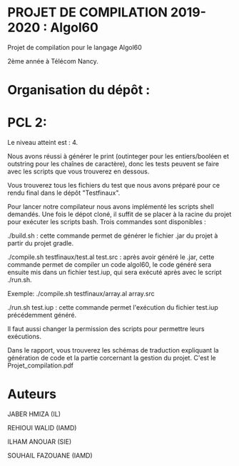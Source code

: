 # PROJET DE COMPILATION 2019-2020 : Algol60

Projet de compilation pour le langage Algol60

2ème année à Télécom Nancy.



Organisation du dépôt :
===

PCL 2:
===

Le niveau atteint est : 4.


Nous avons réussi à générer le print (outinteger pour les entiers/booléen et outstring pour les chaînes de caractère), donc les tests peuvent se faire avec les scripts que vous trouverez en dessous.  


Vous trouverez tous les fichiers du test que nous avons préparé pour ce rendu final dans le dépôt "Testfinaux".


Pour lancer notre compilateur nous avons implémenté les scripts shell demandés. Une fois le dépot cloné, il suffit de se placer à la racine du projet pour exécuter les scripts bash. Trois commandes sont disponibles :

./build.sh : cette commande permet de générer le fichier .jar du projet à partir du projet gradle.  

./compile.sh testfinaux/test.al test.src : après avoir généré le .jar, cette commande permet de compiler un code algol60, le code généré sera ensuite mis dans un fichier test.iup, qui sera exécuté après avec le script ./run.sh.  

Exemple:
./compile.sh testfinaux/array.al array.src

./run.sh test.iup : cette commande permet l'exécution du fichier test.iup précédemment généré.



Il faut aussi changer la permission des scripts pour permettre leurs exécutions.

Dans le rapport, vous trouverez les schémas de traduction expliquant la génération de code et la partie corcernant la gestion du projet. C'est le Projet_compilation.pdf


Auteurs
===

JABER HMIZA (IL)

REHIOUI WALID (IAMD)

ILHAM ANOUAR (SIE)

SOUHAIL FAZOUANE (IAMD)


